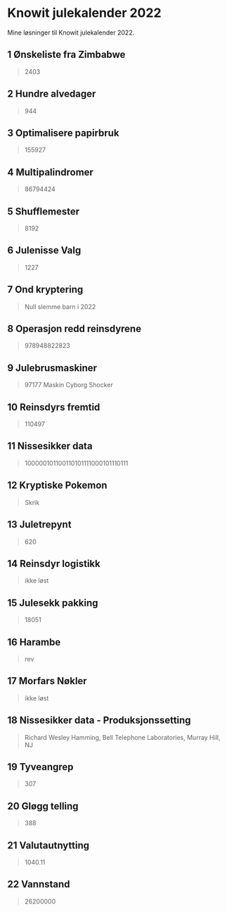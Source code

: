 ﻿# Knowit julekalender 2022

Mine løsninger til Knowit julekalender 2022.
## 1 Ønskeliste fra Zimbabwe

> 2403

## 2 Hundre alvedager

> 944 

## 3 Optimalisere papirbruk

> 155927
## 4 Multipalindromer

> 86794424 
## 5 Shufflemester

> 8192 

## 6 Julenisse Valg

> 1227

## 7 Ond kryptering

> Null slemme barn i 2022 

## 8 Operasjon redd reinsdyrene

> 978948822823

## 9 Julebrusmaskiner

> 97177 Maskin Cyborg Shocker

## 10 Reinsdyrs fremtid

> 110497

## 11 Nissesikker data

> 100000101100110101111000101110111
## 12 Kryptiske Pokemon

> Skrik

## 13 Juletrepynt

> 620

## 14 Reinsdyr logistikk

> ikke løst

## 15 Julesekk pakking

> 18051

## 16 Harambe

> rev

## 17 Morfars Nøkler

> ikke løst

## 18 Nissesikker data - Produksjonssetting

> Richard Wesley Hamming, Bell Telephone Laboratories, Murray Hill, NJ

## 19 Tyveangrep

> 307

## 20 Gløgg telling

> 388

## 21 Valutautnytting

> 1040.11


## 22 Vannstand

> 26200000